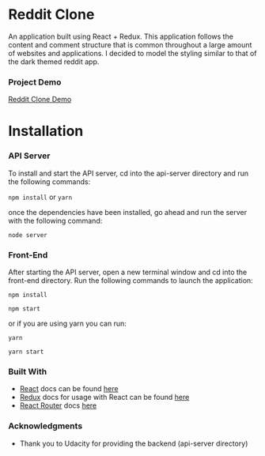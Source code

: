 # Reddit Clone

An application built using React + Redux. This application follows the content and comment structure that is common throughout a large amount of websites and applications. I decided to model the styling similar to that of the dark themed reddit app.

### Project Demo

[Reddit Clone Demo](https://youtu.be/XUdssm4QRuo)

# Installation

### API Server

To install and start the API server, cd into the api-server directory and run the following commands:

`npm install` or `yarn`

once the dependencies have been installed, go ahead and run the server with the following command:

`node server`


### Front-End

After starting the API server, open a new terminal window and cd into the front-end directory. Run the following commands to launch the application:

`npm install`

`npm start`

or if you are using yarn you can run:

`yarn`

`yarn start`

### Built With

* [React](https://github.com/facebookincubator/create-react-app) docs can be found [here](https://reactjs.org/)
* [Redux](https://github.com/reactjs/react-redux) docs for usage with React can be found [here](https://redux.js.org/docs/basics/UsageWithReact.html)
* [React Router](https://github.com/ReactTraining/react-router) docs [here](https://reacttraining.com/react-router/)

### Acknowledgments

* Thank you to Udacity for providing the backend (api-server directory)
